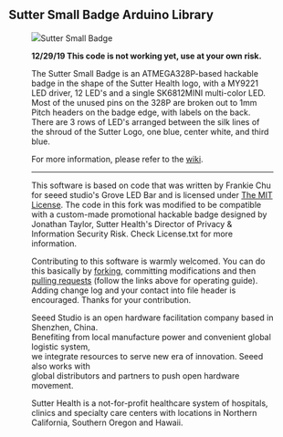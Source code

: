 Sutter Small Badge Arduino Library
-------------------------------------------------------------

<figure class="half">
    <img src="https://packetchat.com/SutterSmallBadge.jpg>
  
</figure>



- [Sutter Small Badge ](https://www.sutterhealth.org/SutterSmallBadge.html)

<STRONG> 12/29/19 This code is not working yet, use at your own risk.</strong>


The Sutter Small Badge is an ATMEGA328P-based hackable badge in the shape of the Sutter Health logo, with a MY9221 LED driver, 12 LED's and a single SK6812MINI multi-color LED.  Most of the unused pins on the 328P are broken out to 1mm Pitch headers on the badge edge, with labels on the back.  There are 3 rows of LED's arranged between the silk lines of the shroud of the Sutter Logo, one blue, center white, and third blue.


For more information, please refer to the [wiki](http://www.sutterhealth.org/SutterSmallBadge.html).


----

This software is based on code that was written by Frankie Chu for seeed studio's Grove LED Bar and is licensed under [The MIT License](http://opensource.org/licenses/mit-license.php). The code in this fork was modified to be compatible with a custom-made promotional hackable badge designed by Jonathan Taylor, Sutter Health's Director of Privacy & Information Security Risk.  Check License.txt for more information.<br>

Contributing to this software is warmly welcomed. You can do this basically by [forking](https://help.github.com/articles/fork-a-repo), committing modifications and then [pulling requests](https://help.github.com/articles/using-pull-requests) (follow the links above for operating guide). Adding change log and your contact into file header is encouraged. Thanks for your contribution.

Seeed Studio is an open hardware facilitation company based in Shenzhen, China. <br>
Benefiting from local manufacture power and convenient global logistic system, <br>
we integrate resources to serve new era of innovation. Seeed also works with <br>
global distributors and partners to push open hardware movement.<br>

Sutter Health is a not-for-profit healthcare system of hospitals, clinics and specialty care centers with locations in Northern California, Southern Oregon and Hawaii.


